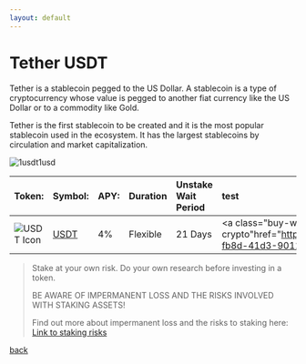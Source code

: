 ```yaml
---
layout: default
---
```



# Tether USDT

Tether is a stablecoin pegged to the US Dollar. A stablecoin is a type of cryptocurrency whose value is pegged to another fiat currency like the US Dollar or to a commodity like Gold. 

Tether is the first stablecoin to be created and it is the most popular stablecoin used in the ecosystem. It has the largest stablecoins by circulation and market capitalization.


![1usdt1usd](https://latinumfinance.github.io/assets/images/1usdt1usdupdate.png)


|    Token:    |    Symbol:   |       APY:        |     Duration     | Unstake Wait Period |  test  |
|:-------------|:-------------|:------------------|:-----------------|:--------------------|:-------|
|    ![USDT Icon](https://latinumfinance.github.io/assets/images/usdticonlogo.png)    |     [USDT](./usdt)     |       4%         |     Flexible     | 21 Days | <a class="buy-with-crypto"href="https://commerce.coinbase.com/checkout/f305e564-fb8d-41d3-9011-ad5d5f9e6c05">Buy with Crypto</a><script src="https://commerce.coinbase.com/v1/checkout.js?version=201807"></script>   |   



> Stake at your own risk. Do your own research before investing in a token.
>
> BE AWARE OF IMPERMANENT LOSS AND THE RISKS INVOLVED WITH STAKING ASSETS! 
> 
> Find out more about impermanent loss and the risks to staking here: [Link to staking risks](./Atom)
>




[back](./)

